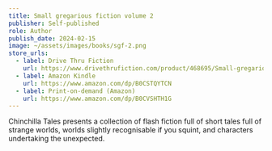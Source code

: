 ```yaml
---
title: Small gregarious fiction volume 2
publisher: Self-published
role: Author
publish_date: 2024-02-15
image: ~/assets/images/books/sgf-2.png
store_urls:
  - label: Drive Thru Fiction
    url: https://www.drivethrufiction.com/product/468695/Small-gregarious-fiction-volume-2
  - label: Amazon Kindle
    url: https://www.amazon.com/dp/B0CSTQYTCN
  - label: Print-on-demand (Amazon)
    url: https://www.amazon.com/dp/B0CVSHTH1G
---
```


Chinchilla Tales presents a collection of flash fiction full of short tales full of strange worlds, worlds slightly recognisable if you squint, and characters undertaking the unexpected.